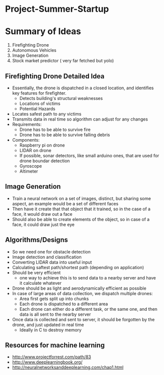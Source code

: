 # Project-Summer-Startup

Summary of Ideas
==================
1) Firefighting Drone
2) Autonomous Vehicles
3) Image Generation
4) Stock market predictor ( very far fetched but yolo)

Firefighting Drone Detailed Idea
------------------
* Essentially, the drone is dispatched in a closed location, and identifies key features for firefighter.
  * Detects building's structural weaknesses
  * Locations of victims
  * Potential Hazards
* Locates safest path to any victims
* Transmits data in real time so algorithm can adjust for any changes
* Requirements:
  * Drone has to be able to survive fire
  * Drone has to be able to survive falling debris
* Components:
  * Raspberry pi on drone
  * LIDAR on drone
  * If possible, sonar detectors, like small arduino ones, that are used for drone boundar detection
  * Gyroscope
  * Altimeter

Image Generation
--------------
* Train a neural network on a set of images, distinct, but sharing some aspect, an example would be a set of different faces
* Then have it create that that object that it trained, so in the case of a face, it would draw out a face
* Should also be able to create elements of the object, so in case of a face, it could draw just the eye 

Algorithms/Designs
---------------
* So we need one for obstacle detection
* Image detection and classification
* Converting LIDAR data into useful input
* Calculating saftest path/shortest path (depending on application)
* Should be very efficient
  * one way to achieve this is to send data to a nearby server and have it calculate whatever
* Drone should be as light and aerodynamically efficient as possible 
* In case of large areas of data collection, we dispatch multiple drones:
  * Area first gets split up into chunks
  * Each drone is dispatched to a different area
  * Each drone can either do a different task, or the same one, and then data is all sent to the nearby server
* Once data is collected and sent to server, it should be forgotten by the drone, and just updated in real time
  * Ideally in C to destroy memory
 



Resources for machine learning
-------------------
* http://www.projectforrest.com/path/83
* http://www.deeplearningbook.org/
* http://neuralnetworksanddeeplearning.com/chap1.html
